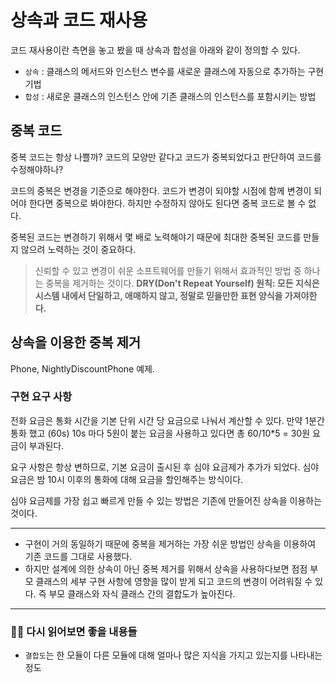 # 상속과 코드 재사용

코드 재사용이란 측면을 놓고 봤을 때 상속과 합성을 아래와 같이 정의할 수 있다.

- `상속` : 클래스의 메서드와 인스턴스 변수를 새로운 클래스에 자동으로 추가하는 구현 기법
- `합성` : 새로운 클래스의 인스턴스 안에 기존 클래스의 인스턴스를 포함시키는 방법

## 중복 코드

중복 코드는 항상 나쁠까? 코드의 모양만 같다고 코드가 중복되었다고 판단하여 코드를 수정해야하나?

코드의 중복은 변경을 기준으로 해야한다. 코드가 변경이 되야할 시점에 함께 변경이 되어야 한다면 중복으로 봐야한다. 하지만 수정하지 않아도 된다면 중복 코드로 볼 수 없다.

중복된 코드는 변경하기 위해서 몇 배로 노력해야기 때문에 최대한 중복된 코드를 만들지 않으려 노력하는 것이 중요하다.

> 신뢰할 수 있고 변경이 쉬운 소프트웨어를 만들기 위해서 효과적인 방법 중 하나는 중복을 제거하는 것이다. **DRY(Don't Repeat Yourself) 원칙: 모든 지식은 시스템 내에서 단일하고, 애매하지 않고, 정말로 믿을만한 표현 양식을 가져야한다.**

## 상속을 이용한 중복 제거

Phone, NightlyDiscountPhone 예제.

### 구현 요구 사항

전화 요금은 통화 시간을 기본 단위 시간 당 요금으로 나눠서 계산할 수 있다. 만약 1분간 통화 했고 (60s) 10s 마다 5원이 붙는 요금을 사용하고 있다면 총 60/10\*5 = 30원 요금이 부과된다.

요구 사항은 항상 변하므로, 기본 요금이 출시된 후 심야 요금제가 추가가 되었다. 심야 요금은 밤 10시 이후의 통화에 대해 요금을 할인해주는 방식이다.

심야 요금제를 가장 쉽고 빠르게 만들 수 있는 방법은 기존에 만들어진 상속을 이용하는 것이다.

---

- 구현이 거의 동일하기 때문에 중복을 제거하는 가장 쉬운 방법인 상속을 이용하여 기존 코드를 그대로 사용했다.
- 하지만 설계에 의한 상속이 아닌 중복 제거를 위해서 상속을 사용하다보면 점점 부모 클래스의 세부 구현 사항에 영향을 많이 받게 되고 코드의 변경이 어려워질 수 있다. 즉 부모 클래스와 자식 클래스 간의 결합도가 높아진다.

---

### 👨‍🏫 다시 읽어보면 좋을 내용들

- `결합도`는 한 모듈이 다른 모듈에 대해 얼마나 많은 지식을 가지고 있는지를 나타내는 정도
